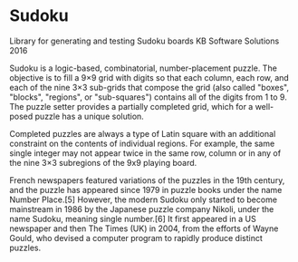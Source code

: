 # Sudoku
Library for generating and testing Sudoku boards
KB Software Solutions 2016

Sudoku is a logic-based, combinatorial, number-placement puzzle. The objective is to fill a 9×9 grid with digits so that each column, each row, and each of the nine 3×3 sub-grids that compose the grid (also called "boxes", "blocks", "regions", or "sub-squares") contains all of the digits from 1 to 9. The puzzle setter provides a partially completed grid, which for a well-posed puzzle has a unique solution.

Completed puzzles are always a type of Latin square with an additional constraint on the contents of individual regions. For example, the same single integer may not appear twice in the same row, column or in any of the nine 3×3 subregions of the 9x9 playing board.

French newspapers featured variations of the puzzles in the 19th century, and the puzzle has appeared since 1979 in puzzle books under the name Number Place.[5] However, the modern Sudoku only started to become mainstream in 1986 by the Japanese puzzle company Nikoli, under the name Sudoku, meaning single number.[6] It first appeared in a US newspaper and then The Times (UK) in 2004, from the efforts of Wayne Gould, who devised a computer program to rapidly produce distinct puzzles.

